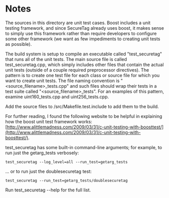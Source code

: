 # Notes
The sources in this directory are unit test cases.  Boost includes a
unit testing framework, and since SecureTag already uses boost, it makes
sense to simply use this framework rather than require developers to
configure some other framework (we want as few impediments to creating
unit tests as possible).

The build system is setup to compile an executable called "test_securetag"
that runs all of the unit tests.  The main source file is called
test_securetag.cpp, which simply includes other files that contain the
actual unit tests (outside of a couple required preprocessor
directives).  The pattern is to create one test file for each class or
source file for which you want to create unit tests.  The file naming
convention is "<source_filename>_tests.cpp" and such files should wrap
their tests in a test suite called "<source_filename>_tests".  For an
examples of this pattern, examine uint160_tests.cpp and
uint256_tests.cpp.

Add the source files to /src/Makefile.test.include to add them to the build.

For further reading, I found the following website to be helpful in
explaining how the boost unit test framework works:
[http://www.alittlemadness.com/2009/03/31/c-unit-testing-with-boosttest/](http://www.alittlemadness.com/2009/03/31/c-unit-testing-with-boosttest/).

test_securetag has some built-in command-line arguments; for
example, to run just the getarg_tests verbosely:

    test_securetag --log_level=all --run_test=getarg_tests

... or to run just the doublesecuretag test:

    test_securetag --run_test=getarg_tests/doublesecuretag

Run  test_securetag --help   for the full list.

